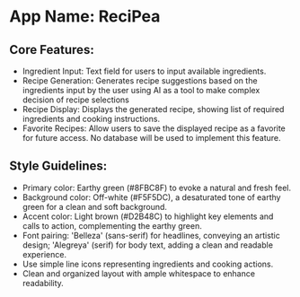 # **App Name**: ReciPea

## Core Features:

- Ingredient Input: Text field for users to input available ingredients.
- Recipe Generation: Generates recipe suggestions based on the ingredients input by the user using AI as a tool to make complex decision of recipe selections
- Recipe Display: Displays the generated recipe, showing list of required ingredients and cooking instructions.
- Favorite Recipes: Allow users to save the displayed recipe as a favorite for future access. No database will be used to implement this feature.

## Style Guidelines:

- Primary color: Earthy green (#8FBC8F) to evoke a natural and fresh feel.
- Background color: Off-white (#F5F5DC), a desaturated tone of earthy green for a clean and soft background.
- Accent color: Light brown (#D2B48C) to highlight key elements and calls to action, complementing the earthy green.
- Font pairing: 'Belleza' (sans-serif) for headlines, conveying an artistic design; 'Alegreya' (serif) for body text, adding a clean and readable experience.
- Use simple line icons representing ingredients and cooking actions.
- Clean and organized layout with ample whitespace to enhance readability.